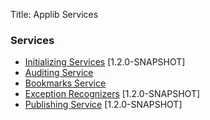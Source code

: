 Title: Applib Services


###  Services

- [Initializing Services](initializing-services.html) [1.2.0-SNAPSHOT]
- [Auditing Service](auditing-service.html)
- [Bookmarks Service](bookmarks-service.html)
- [Exception Recognizers](exception-recognizers.html) [1.2.0-SNAPSHOT]
- [Publishing Service](publishing-service.html) [1.2.0-SNAPSHOT]

